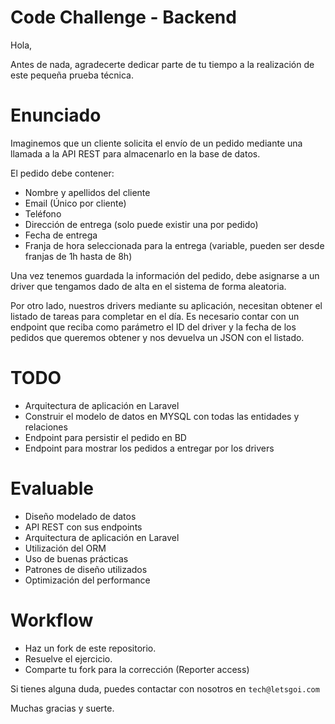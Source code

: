 # Code Challenge - Backend

Hola,

Antes de nada, agradecerte dedicar parte de tu tiempo a la realización de este pequeña prueba técnica.

# Enunciado

Imaginemos que un cliente solicita el envío de un pedido mediante una llamada a la API REST para almacenarlo en la base de datos.

El pedido debe contener:

- Nombre y apellidos del cliente
- Email (Único por cliente)
- Teléfono
- Dirección de entrega (solo puede existir una por pedido)
- Fecha de entrega
- Franja de hora seleccionada para la entrega (variable, pueden ser desde franjas de 1h hasta de 8h)

Una vez tenemos guardada la información del pedido, debe asignarse a un driver que tengamos dado de alta en el sistema de forma aleatoria.

Por otro lado, nuestros drivers mediante su aplicación, necesitan obtener el listado de tareas para completar en el día. Es necesario contar con un endpoint que reciba como parámetro el ID del driver y la fecha de los pedidos que queremos obtener y nos devuelva un JSON con el listado.

# TODO
- Arquitectura de aplicación en Laravel
- Construir el modelo de datos en MYSQL con todas las entidades y relaciones
- Endpoint para persistir el pedido en BD
- Endpoint para mostrar los pedidos a entregar por los drivers

# Evaluable
- Diseño modelado de datos
- API REST con sus endpoints
- Arquitectura de aplicación en Laravel
- Utilización del ORM
- Uso de buenas prácticas
- Patrones de diseño utilizados
- Optimización del performance

# Workflow
- Haz un fork de este repositorio.
- Resuelve el ejercicio.
- Comparte tu fork para la corrección (Reporter access)

Si tienes alguna duda, puedes contactar con nosotros en `tech@letsgoi.com`

Muchas gracias y suerte.
